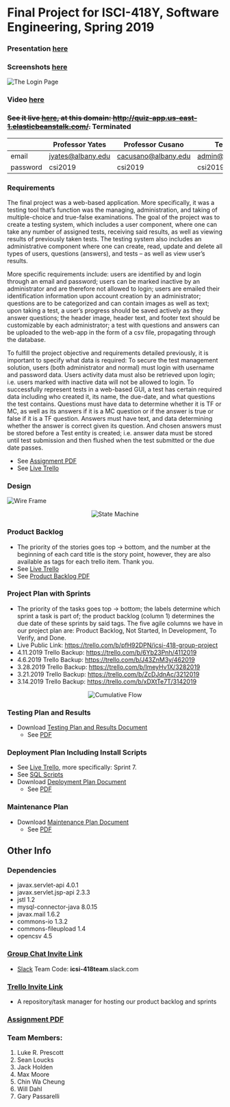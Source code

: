# Final Project for ISCI-418Y, Software Engineering, Spring 2019

### Presentation [here](https://docs.google.com/presentation/d/1TYiOCDKvI02Zjpk0cX1OBYb9qO-9BI-ckkVlMHD0TyA/edit?usp=sharing)

### Screenshots [here](https://github.com/lprescott/ICSI418-Group-Project/blob/master/project-logistics/screenshots/)

![The Login Page](https://github.com/lprescott/ICSI418-Group-Project/blob/master/project-logistics/screenshots/image19.png)

### Video [here](https://www.screencast.com/t/82TMiD1ZoB)

### ~~See it live [here](http://quiz-app.us-east-1.elasticbeanstalk.com/), at this domain: http://quiz-app.us-east-1.elasticbeanstalk.com/.~~ Terminated
|| Professor Yates  | Professor Cusano | Testing |
|--------| ------------- | ------------- | ------- |
|email| jyates@albany.edu  | cacusano@albany.edu  | admin@gmail.com |
|password| csi2019  | csi2019  | csi2019 |

### Requirements
The final project was a web-based application. More specifically, it was a testing tool that’s function was the managing, administration, and taking of multiple-choice and true-false examinations. The goal of the project was to create a testing system, which includes a user component, where one can take any number of assigned tests, receiving said results, as well as viewing results of previously taken tests. The testing system also includes an administrative component where one can create, read, update and delete all types of users, questions (answers), and tests – as well as view user’s results.

More specific requirements include: users are identified by and login through an email and password; users can be marked inactive by an administrator and are therefore not allowed to login; users are emailed their identification information upon account creation by an administrator; questions are to be categorized and can contain images as well as text; upon taking a test, a user’s progress should be saved actively as they answer questions; the header image, header text, and footer text should be customizable by each administrator; a test with questions and answers can be uploaded to the web-app in the form of a csv file, 
propagating through the database.

To fulfill the project objective and requirements detailed previously, it is important to specify what data is required: To secure the test management solution, users (both administrator and normal) must login with username and password data. Users activity data must also be retrieved upon login; i.e. users marked with inactive data will not be allowed to login. To successfully represent tests in a web-based GUI, a test has certain required data including who created it, its name, the due-date, and what questions the test contains. Questions must have data to determine whether it is TF or MC, as well as its answers if it is a MC question or if the answer is true or false if it is a TF question. Answers must have text, and data determining whether the answer is correct given its question. And chosen answers must be stored before a Test entity is created; i.e. answer data must be stored until test submission and then flushed when the test submitted or the due date passes.

* See [Assignment PDF](https://github.com/lprescott/ICSI418-Group-Project/blob/master/project-logistics/Final%20Project%20for%20CSI%20418%20Spring%202019.pdf)
* See [Live Trello](https://trello.com/b/pfH92DPN/icsi-418-group-project)

### Design
![Wire Frame](https://github.com/lprescott/ICSI418-Group-Project/blob/master/project-logistics/wire-frame.png) 

<p align="center">
  <img src="https://github.com/lprescott/ICSI418-Group-Project/blob/master/project-logistics/state-machine-diagram.png" title="State Machine">
</p>

### Product Backlog
* The priority of the stories goes top -> bottom, and the number at the beginning of each card title is the story point, however, they are also available as tags for each trello item. Thank you.
* See [Live Trello](https://trello.com/b/pfH92DPN/icsi-418-group-project)
* See [Product Backlog PDF](https://github.com/lprescott/ICSI418-Group-Project/blob/master/project-logistics/Product-Backlog.pdf)

### Project Plan with Sprints
* The priority of the tasks goes top -> bottom; the labels determine which sprint a task is part of; the product backlog (column 1) determines the due date of these sprints by said tags. The five agile columns we have in our project plan are: Product Backlog, Not Started, In Development, To Verify, and Done.
* Live Public Link:  https://trello.com/b/pfH92DPN/icsi-418-group-project
* 4.11.2019 Trello Backup:  https://trello.com/b/6Yb23Pnh/4112019
* 4.6.2019 Trello Backup:  https://trello.com/b/J43ZnM3y/462019
* 3.28.2019 Trello Backup:  https://trello.com/b/ImeyHv1X/3282019
* 3.21.2019 Trello Backup:  https://trello.com/b/ZcDJdnAc/3212019
* 3.14.2019 Trello Backup:  https://trello.com/b/xDXtTe7T/3142019

<p align="center">
  <img src="https://github.com/lprescott/ICSI418-Group-Project/blob/master/project-logistics/cumulative-flow.png" title="Cumulative Flow">
</p>

### Testing Plan and Results
* Download [Testing Plan and Results Document](https://github.com/lprescott/ICSI418-Group-Project/blob/master/project-logistics/Testing-Plan-and-Results.docx)
  * See [PDF](https://github.com/lprescott/ICSI418-Group-Project/blob/master/project-logistics/Testing-Plan-and-Results.pdf)

### Deployment Plan Including Install Scripts
* See [Live Trello](https://trello.com/b/pfH92DPN/icsi-418-group-project), more specifically: Sprint 7.
* See [SQL Scripts](https://github.com/lprescott/ICSI418-Group-Project/blob/master/sql/)
* Download [Deployment Plan Document](https://github.com/lprescott/ICSI418-Group-Project/blob/master/project-logistics/Deployment-Plan.docx)
  * See [PDF](https://github.com/lprescott/ICSI418-Group-Project/blob/master/project-logistics/Deployment-Plan.pdf)

### Maintenance Plan 
* Download [Maintenance Plan Document](https://github.com/lprescott/ICSI418-Group-Project/blob/master/project-logistics/Maintenance-Plan.docx)
  * See [PDF](https://github.com/lprescott/ICSI418-Group-Project/blob/master/project-logistics/Maintenance-Plan.pdf)

## Other Info
### Dependencies
* javax.servlet-api 4.0.1
* javax.servlet.jsp-api 2.3.3
* jstl 1.2
* mysql-connector-java 8.0.15
* javax.mail 1.6.2
* commons-io 1.3.2
* commons-fileupload 1.4
* opencsv 4.5


### [Group Chat Invite Link](https://join.slack.com/t/icsi-418team/shared_invite/enQtNTU4NjUxODQ4NTQ2LTM2MDMwY2ExM2U0YjU0ZjMzNzkzY2JlNGFiMTQ4YWJlMjBkM2JmNTMyZThlMWRkZmYxZjhhZTcxYWQ5M2E5Y2I)
* [Slack](https://www.slack.com) Team Code: __icsi-418team__.slack.com

### [Trello Invite Link](https://trello.com/invite/b/pfH92DPN/355ce0c1f77e07fc7a083b350d3e0692/icsi-418-group-project)
* A repository/task manager for hosting our product backlog and sprints

### [Assignment PDF](https://github.com/lprescott/ICSI418-Group-Project/blob/master/project-logistics/Final%20Project%20for%20CSI%20418%20Spring%202019.pdf)
  
### Team Members:
1. Luke R. Prescott
2. Sean Loucks
3. Jack Holden
4. Max Moore
5. Chin Wa Cheung
6. Will Dahl
7. Gary Passarelli

